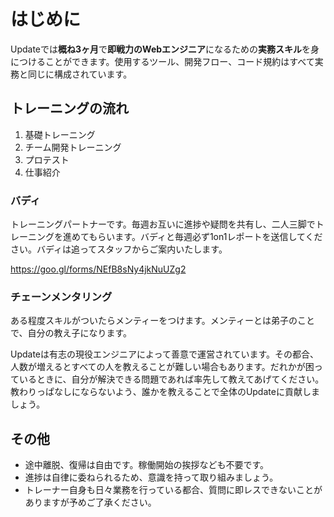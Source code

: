 # はじめに

Updateでは**概ね3ヶ月**で**即戦力のWebエンジニア**になるための**実務スキル**を身につけることができます。使用するツール、開発フロー、コード規約はすべて実務と同じに構成されています。

## トレーニングの流れ

1. 基礎トレーニング
2. チーム開発トレーニング
3. プロテスト
4. 仕事紹介

### バディ

トレーニングパートナーです。毎週お互いに進捗や疑問を共有し、二人三脚でトレーニングを進めてもらいます。バディと毎週必ず1on1レポートを送信してください。バディは追ってスタッフからご案内いたします。

https://goo.gl/forms/NEfB8sNy4jkNuUZg2

### チェーンメンタリング

ある程度スキルがついたらメンティーをつけます。メンティーとは弟子のことで、自分の教え子になります。

Updateは有志の現役エンジニアによって善意で運営されています。その都合、人数が増えるとすべての人を教えることが難しい場合もあります。だれかが困っているときに、自分が解決できる問題であれば率先して教えてあげてください。教わりっぱなしにならないよう、誰かを教えることで全体のUpdateに貢献しましょう。

## その他

* 途中離脱、復帰は自由です。稼働開始の挨拶なども不要です。
* 進捗は自律に委ねられるため、意識を持って取り組みましょう。
* トレーナー自身も日々業務を行っている都合、質問に即レスできないことがありますが予めご了承ください。